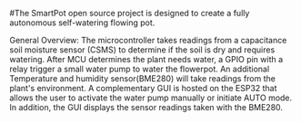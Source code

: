 #The SmartPot open source project is designed to create a fully autonomous self-watering flowing pot. 

General Overview:
The microcontroller takes readings from a capacitance soil moisture sensor (CSMS) to determine if the soil is dry and requires watering. After MCU determines the plant needs water, a GPIO pin with a relay trigger a small water pump to water the flowerpot. An additional Temperature and humidity sensor(BME280) will take readings from the plant's environment. A complementary GUI is hosted on the ESP32 that allows the user to activate the water pump manually or initiate AUTO mode. In addition, the GUI displays the sensor readings taken with the BME280. 


